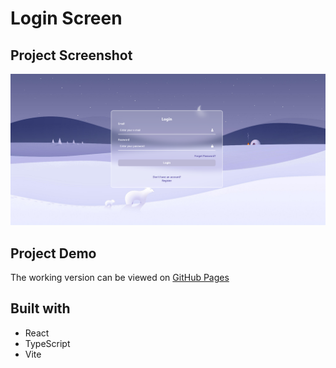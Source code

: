 # Login Screen 

## Project Screenshot
![](public/screen.png)
## Project Demo

The working version can be viewed on [GitHub Pages](yomche.github.io/login-form/)

## Built with
- React
- TypeScript
- Vite

